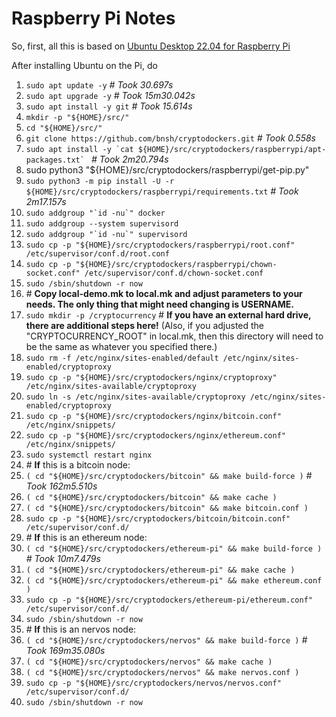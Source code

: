 # Raspberry Pi Notes

So, first, all this is based on [Ubuntu Desktop 22.04 for Raspberry Pi](https://ubuntu.com/download/raspberry-pi)

After installing Ubuntu on the Pi, do

1. `sudo apt update -y` _# Took 30.697s_
2. `sudo apt upgrade -y` _# Took 15m30.042s_
3. `sudo apt install -y git` _# Took 15.614s_
4. `mkdir -p "${HOME}/src/"`
5. `cd "${HOME}/src/"`
6. `git clone https://github.com/bnsh/cryptodockers.git` _# Took 0.558s_
7. ```sudo apt install -y `cat ${HOME}/src/cryptodockers/raspberrypi/apt-packages.txt` ``` _# Took 2m20.794s_
8. sudo python3 "${HOME}/src/cryptodockers/raspberrypi/get-pip.py"
9. `sudo python3 -m pip install -U -r ${HOME}/src/cryptodockers/raspberrypi/requirements.txt` _# Took 2m17.157s_
10. ```sudo addgroup "`id -nu`" docker```
11. ```sudo addgroup --system supervisord```
12. ```sudo addgroup "`id -nu`" supervisord```
13. ```sudo cp -p "${HOME}/src/cryptodockers/raspberrypi/root.conf" /etc/supervisor/conf.d/root.conf```
14. ```sudo cp -p "${HOME}/src/cryptodockers/raspberrypi/chown-socket.conf" /etc/supervisor/conf.d/chown-socket.conf```
15. ```sudo /sbin/shutdown -r now```
16. \# **Copy local-demo.mk to local.mk and adjust parameters to your needs. The only thing that might need changing is USERNAME.**
17. ```sudo mkdir -p /cryptocurrency``` # **If you have an external hard drive, there are additional steps here!** (Also, if you adjusted the "CRYPTOCURRENCY_ROOT" in local.mk, then this directory will need to be the same as whatever you specified there.)
18. ```sudo rm -f /etc/nginx/sites-enabled/default /etc/nginx/sites-enabled/cryptoproxy```
19. ```sudo cp -p "${HOME}/src/cryptodockers/nginx/cryptoproxy" /etc/nginx/sites-available/cryptoproxy```
20. ```sudo ln -s /etc/nginx/sites-available/cryptoproxy /etc/nginx/sites-enabled/cryptoproxy```
21. ```sudo cp -p "${HOME}/src/cryptodockers/nginx/bitcoin.conf" /etc/nginx/snippets/```
22. ```sudo cp -p "${HOME}/src/cryptodockers/nginx/ethereum.conf" /etc/nginx/snippets/```
23. ```sudo systemctl restart nginx```
24. \# **If** this is a bitcoin node:
25. ```( cd "${HOME}/src/cryptodockers/bitcoin" && make build-force )``` _# Took 162m5.510s_
26. ```( cd "${HOME}/src/cryptodockers/bitcoin" && make cache )```
27. ```( cd "${HOME}/src/cryptodockers/bitcoin" && make bitcoin.conf )```
28. ```sudo cp -p "${HOME}/src/cryptodockers/bitcoin/bitcoin.conf" /etc/supervisor/conf.d/```
29. \# **If** this is an ethereum node:
30. ```( cd "${HOME}/src/cryptodockers/ethereum-pi" && make build-force )``` _# Took 10m7.479s_
31. ```( cd "${HOME}/src/cryptodockers/ethereum-pi" && make cache )```
32. ```( cd "${HOME}/src/cryptodockers/ethereum-pi" && make ethereum.conf )```
33. ```sudo cp -p "${HOME}/src/cryptodockers/ethereum-pi/ethereum.conf" /etc/supervisor/conf.d/```
34. ```sudo /sbin/shutdown -r now```
35. \# **If** this is an nervos node:
36. ```( cd "${HOME}/src/cryptodockers/nervos" && make build-force )``` _# Took 169m35.080s_
37. ```( cd "${HOME}/src/cryptodockers/nervos" && make cache )```
38. ```( cd "${HOME}/src/cryptodockers/nervos" && make nervos.conf )```
39. ```sudo cp -p "${HOME}/src/cryptodockers/nervos/nervos.conf" /etc/supervisor/conf.d/```
40. ```sudo /sbin/shutdown -r now```
